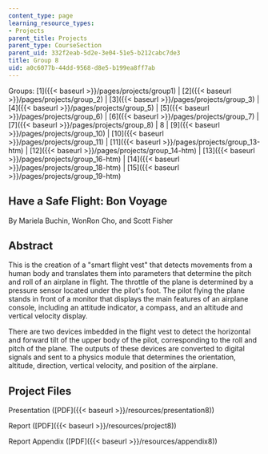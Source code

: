 ```yaml
---
content_type: page
learning_resource_types:
- Projects
parent_title: Projects
parent_type: CourseSection
parent_uid: 332f2eab-5d2e-3e04-51e5-b212cabc7de3
title: Group 8
uid: a0c6077b-44dd-9568-d8e5-b199ea8ff7ab
---
```


Groups: [1]({{< baseurl >}}/pages/projects/group1) | [2]({{< baseurl >}}/pages/projects/group_2) | [3]({{< baseurl >}}/pages/projects/group_3) | [4]({{< baseurl >}}/pages/projects/group_5) | [5]({{< baseurl >}}/pages/projects/group_6) | [6]({{< baseurl >}}/pages/projects/group_7) | [7]({{< baseurl >}}/pages/projects/group_8) | 8 | [9]({{< baseurl >}}/pages/projects/group_10) | [10]({{< baseurl >}}/pages/projects/group_11) | [11]({{< baseurl >}}/pages/projects/group_13-htm) | [12]({{< baseurl >}}/pages/projects/group_14-htm) | [13]({{< baseurl >}}/pages/projects/group_16-htm) | [14]({{< baseurl >}}/pages/projects/group_18-htm) | [15]({{< baseurl >}}/pages/projects/group_19-htm)

Have a Safe Flight: Bon Voyage
------------------------------

By Mariela Buchin, WonRon Cho, and Scott Fisher

Abstract
--------

This is the creation of a "smart flight vest" that detects movements from a human body and translates them into parameters that determine the pitch and roll of an airplane in flight. The throttle of the plane is determined by a pressure sensor located under the pilot's foot. The pilot flying the plane stands in front of a monitor that displays the main features of an airplane console, including an attitude indicator, a compass, and an altitude and vertical velocity display.

There are two devices imbedded in the flight vest to detect the horizontal and forward tilt of the upper body of the pilot, corresponding to the roll and pitch of the plane. The outputs of these devices are converted to digital signals and sent to a physics module that determines the orientation, altitude, direction, vertical velocity, and position of the airplane.

Project Files
-------------

Presentation ([PDF]({{< baseurl >}}/resources/presentation8))

Report ([PDF]({{< baseurl >}}/resources/project8))

Report Appendix ([PDF]({{< baseurl >}}/resources/appendix8))